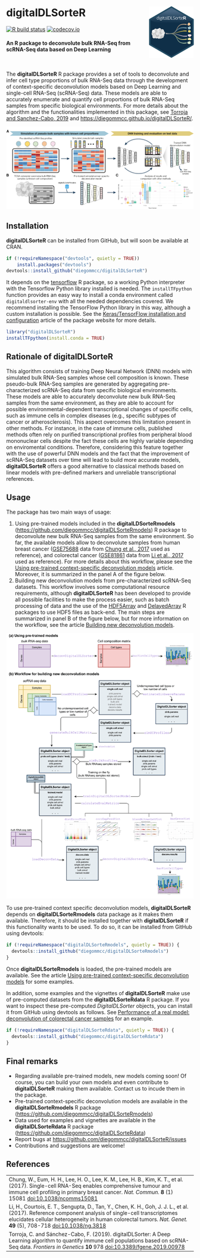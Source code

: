 # **digitalDLSorteR** <img src="man/figures/logo.png" align="right" width="120"/>

[![R build status](https://github.com/diegommcc/digitalDLsorteR/workflows/R-CMD-check-bioc/badge.svg)](https://github.com/diegommcc/digitalDLsorteR/actions) 
[![codecov.io](https://codecov.io/github/diegommcc/digitalDLSorteR/coverage.svg?branch=master)](https://app.codecov.io/gh/diegommcc/digitalDLSorteR)


<div style="text-align:left">
<span>
<h4>An R package to deconvolute bulk RNA-Seq from scRNA-Seq data based on Deep Learning</h4></span>
</div>

<br>

The **digitalDLSorteR** R package provides a set of tools to deconvolute and infer cell type proportions of bulk RNA-Seq data through the development of context-specific deconvolution models based on Deep Learning and single-cell RNA-Seq (scRNA-Seq) data. These models are able to accurately enumerate and quantify cell proportions of bulk RNA-Seq samples from specific biological environments. For more details about the algorithm and the functionalities implemented in this package, see [Torroja and Sanchez-Cabo, 2019](https://www.frontiersin.org/articles/10.3389/fgene.2019.00978/full) and <https://diegommcc.github.io/digitalDLSorteR/>.


<img src="man/figures/summary.png"/>

## Installation

**digitalDLSorteR** can be installed from GitHub, but will soon be available at CRAN.

```r
if (!requireNamespace("devtools", quietly = TRUE))
    install.packages("devtools")
devtools::install_github("diegommcc/digitalDLSorteR")
```

It depends on the [tensorflow](https://cran.r-project.org/package=tensorflow) R package, so a working Python interpreter with the Tensorflow Python library installed is needed. The `installTFpython` function provides an easy way to install a conda environment called `digitaldlsorter-env` with all the needed dependencies covered. We recommend installing the TensorFlow Python library in this way, although a custom installation is possible. See the [Keras/TensorFlow installation and configuration](<https://diegommcc.github.io/digitalDLSorteR/articles/kerasIssues.html>) article of the package website for more details.


```r
library("digitalDLSorteR")
installTFpython(install.conda = TRUE)
```


## Rationale of **digitalDLSorteR**

This algorithm consists of training Deep Neural Network (DNN) models with simulated bulk RNA-Seq samples whose cell composition is known. These pseudo-bulk RNA-Seq samples are generated by aggregating pre-characterized scRNA-Seq data from specific biological environments. These models are able to accurately deconvolute new bulk RNA-Seq samples from the same environment, as they are able to account for possible environmental-dependent transcriptional changes of specific cells, such as immune cells in complex diseases (e.g., specific subtypes of cancer or atherosclerosis). This aspect overcomes this limitation present in other methods. For instance, in the case of immune cells, published methods often rely on purified transcriptional profiles from peripheral blood mononuclear cells despite the fact these cells are highly variable depending on enviromental conditions. Therefore, considering this feature together with the use of powerful DNN models and the fact that the improvement of scRNA-Seq datasets over time will lead to build more accurate models, **digitalDLSorteR** offers a good alternative to classical methods based on linear models with pre-defined markers and unreliable transcriptional references.

## Usage

The package has two main ways of usage:

1. Using pre-trained models included in the **digitalLDSorteRmodels** (<https://github.com/diegommcc/digitalDLSorteRmodels>) R package to deconvolute new bulk RNA-Seq samples from the same environment. So far, the available models allow to deconvolute samples from human breast cancer ([GSE75688](https://www.ncbi.nlm.nih.gov/geo/query/acc.cgi?acc=GSE75688) data from [Chung et al., 2017](https://www.nature.com/articles/ncomms15081) used as reference), and colorectal cancer ([GSE81861](https://www.ncbi.nlm.nih.gov/geo/query/acc.cgi?acc=GSE81861) data from [Li et al., 2017](https://www.nature.com/articles/ng.3818) used as reference). For more details about this workflow, please see the [Using pre-trained context-specific deconvolution models](https://diegommcc.github.io/digitalDLSorteR/articles/pretrainedModels.html) article. Moreover, it is summarized in the panel A of the figure below.
2. Building new deconvolution models from pre-characterized scRNA-Seq datasets. This workflow involves some computational resource requirements, although **digitalDLSorteR** has been developed to provide all possible facilities to make the process easier, such as batch processing of data and the use of the [HDF5Array](https://bioconductor.org/packages/release/bioc/html/HDF5Array.html) and [DelayedArray](https://bioconductor.org/packages/release/bioc/html/DelayedArray.html) R packages to use HDF5 files as back-end. The main steps are summarized in panel B of the figure below, but for more information on the workflow, see the article [Building new deconvolution models](https://diegommcc.github.io/digitalDLSorteR/articles/newModels.html).

<img src="man/figures/workflow_readme.png"/>

To use pre-trained context specific deconvolution models, **digitalDLSorteR** depends on **digitalDLSorteRmodels** data package as it makes them available. Therefore, it should be installed together with **digitalDLSorteR** if this functionality wants to be used. To do so, it can be installed from GitHub using devtools:

```r
if (!requireNamespace("digitalDLSorteRmodels", quietly = TRUE)) {
  devtools::install_github("diegommcc/digitalDLSorteRmodels")
}
```

Once **digitalDLSorteRmodels** is loaded, the pre-trained models are available. See the article [Using pre-trained context-specific deconvolution models](https://diegommcc.github.io/digitalDLSorteR/articles/pretrainedModels.html) for some examples.

In addition, some examples and the vignettes of **digitalDLSorteR** make use of pre-computed datasets from the **digitalDLSorteRdata** R package. If you want to inspect these pre-computed _DigitalDLSorter_ objects, you can install it from GitHub using devtools as follows. See [Performance of a real model: deconvolution of colorectal cancer samples](https://diegommcc.github.io/digitalDLSorteR/articles/realModelExample.html) for an example.

```r
if (!requireNamespace("digitalDLSorteRdata", quietly = TRUE)) {
  devtools::install_github("diegommcc/digitalDLSorteRdata")
}
```

## Final remarks

* Regarding available pre-trained models, new models coming soon! Of course, you can build your own models and even contribute to **digitalDLSorteR** making them available. Contact us to incude them in the package.
* Pre-trained context-specific deconvolution models are available in the **digitalDLSorteRmodels** R package (<https://github.com/diegommcc/digitalDLSorteRmodels>)
* Data used for examples and vignettes are available in the **digitalDLSorteRdata** R package (<https://github.com/diegommcc/digitalDLSorteRdata>)
* Report bugs at <https://github.com/diegommcc/digitalDLSorteR/issues>
* Contributions and suggestions are welcome!

## References

<table>
  <tr><td>Chung, W., Eum, H. H., Lee, H. O., Lee, K. M., Lee, H. B., Kim, K. T., et al. (2017). Single-cell RNA-Seq enables comprehensive tumour and immune cell profiling in primary breast cancer.
  <i>Nat. Commun.</i>
  <b>8</b> (1) 15081
  <a href='https://doi.org/10.1038/ncomms15081'>doi:10.1038/ncomms15081</a>
  </td></tr>

  <tr><td>Li, H., Courtois, E. T., Sengupta, D., Tan, Y., Chen, K. H., Goh, J. J. L., et al. (2017). Reference component analysis of single-cell transcriptomes elucidates cellular heterogeneity in human colorectal tumors.
  <i>Nat. Genet.</i>
  <b>49</b> (5), 708-718
  <a href='https://doi.org/10.1038/ng.3818'>doi:10.1038/ng.3818</a>
  </td></tr>

  <tr><td>Torroja, C. and Sánchez-Cabo, F. (2019). digitalDLSorter: A Deep Learning algorithm to quantify immune cell populations based on scRNA-Seq data.
  <i>Frontiers in Genetics</i>
  <b>10</b> 978
  <a href='https://doi.org/10.3389/fgene.2019.00978'>doi:10.3389/fgene.2019.00978</a>
  </td></tr>
</table>
